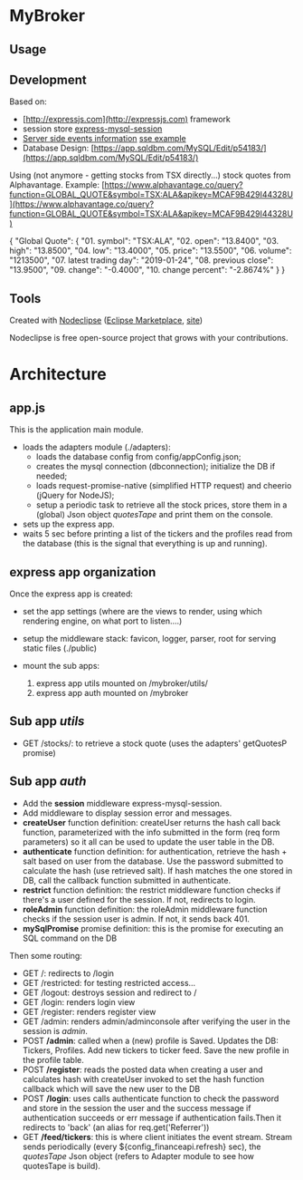 

MyBroker
========



## Usage



## Development
Based on:
- [http://expressjs.com](http://expressjs.com) framework
- session store [express-mysql-session](https://www.npmjs.com/package/express-mysql-session)
- [Server side events information](https://stackoverflow.com/questions/11077857/what-are-long-polling-websockets-server-sent-events-sse-and-comet)
[sse example](https://tomkersten.com/articles/server-sent-events-with-node/)
- Database Design:
[https://app.sqldbm.com/MySQL/Edit/p54183/](https://app.sqldbm.com/MySQL/Edit/p54183/)

Using (not anymore - getting stocks from TSX directly...) stock quotes from Alphavantage. Example:
[https://www.alphavantage.co/query?function=GLOBAL_QUOTE&symbol=TSX:ALA&apikey=MCAF9B429I44328U](https://www.alphavantage.co/query?function=GLOBAL_QUOTE&symbol=TSX:ALA&apikey=MCAF9B429I44328U)


{
    "Global Quote": {
        "01. symbol": "TSX:ALA",
        "02. open": "13.8400",
        "03. high": "13.8500",
        "04. low": "13.4000",
        "05. price": "13.5500",
        "06. volume": "1213500",
        "07. latest trading day": "2019-01-24",
        "08. previous close": "13.9500",
        "09. change": "-0.4000",
        "10. change percent": "-2.8674%"
    }
}

## Tools

Created with [Nodeclipse](https://github.com/Nodeclipse/nodeclipse-1)
 ([Eclipse Marketplace](http://marketplace.eclipse.org/content/nodeclipse), [site](http://www.nodeclipse.org))   
 

Nodeclipse is free open-source project that grows with your contributions.

# Architecture

## app.js
This is the application main module.
- loads the adapters module (./adapters): <br>
	- loads the database config from config/appConfig.json;<br>
	- creates the mysql connection (dbconnection); initialize the DB if needed;<br>
	- loads request-promise-native (simplified HTTP request) and cheerio (jQuery for NodeJS);<br> 
	- setup a periodic task to retrieve all the stock prices, store them in a (global) Json object <em>quotesTape</em> and print them on the console.<br> 
- sets up the express app.<br>
- waits 5 sec before printing a list of the tickers and the profiles read from the database (this is the signal that everything is up and running).

## express app organization
Once the express app is created:
- set the app settings (where are the views to render, using which rendering engine, on what port to listen....)
- setup the middleware stack: favicon, logger, parser, root for serving static files (./public) 
- mount the sub apps:

	1. express app utils mounted on /mybroker/utils/		
	2. express app auth mounted on /mybroker

## Sub app _utils_ 
- GET /stocks/<symbol>: to retrieve a stock quote (uses the adapters' getQuotesP promise)


## Sub app _auth_ 
- Add the __session__ middleware express-mysql-session.
- Add middleware to display session error and messages.
- __createUser__ function definition: createUser returns the hash call back function, parameterized with the info submitted in the form (req form parameters) so it all can be used to update the user table in the DB.
- __authenticate__ function definition: for authentication, retrieve the hash + salt based on user from the database. Use the password submitted to calculate the hash (use retrieved salt). If hash matches the one stored in DB, call the callback function submitted in authenticate.
- __restrict__ function definition: the restrict middleware function checks if there's a user defined for the session. If not, redirects to login. 
- __roleAdmin__ function definition: the roleAdmin middleware function checks if the session user is admin. If not, it sends back 401.
- __mySqlPromise__ promise definition: this is the promise for executing an SQL command on the DB

Then some routing:  <br> 
- GET /: redirects to /login<br>
- GET /restricted: for testing restricted access...<br>
- GET /logout: destroys session and redirect to / <br> 
- GET /login: renders login view<br>
- GET /register: renders register view<br>
- GET /admin: renders admin/adminconsole after verifying the user in the session is <em>admin</em>.<br>
- POST __/admin__: called when a (new) profile is Saved. Updates the DB: Tickers, Profiles. Add new tickers to ticker feed. Save the new profile in the profile table.<br>
- POST __/register__: reads the posted data when creating a user and calculates hash with  createUser invoked to set the hash function callback which will save the new user to the DB<br>
- POST __/login__: uses calls authenticate function to check the password and store in the session the user and the success message if authentication succeeds or err message if authentication fails.Then it redirects to 'back' (an alias for req.get('Referrer'))<br>
- GET __/feed/tickers__: this is where client initiates the event stream. Stream sends periodically (every ${config_financeapi.refresh} sec), the <em>quotesTape</em> Json object (refers to Adapter module to see how quotesTape is build).





